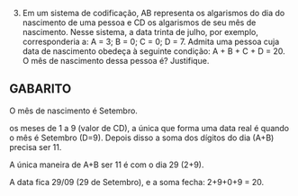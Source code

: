 3. Em um sistema de codificação, AB representa os algarismos do dia do nascimento de uma pessoa e CD os algarismos de seu mês de nascimento. Nesse sistema, a data trinta de julho, por exemplo, corresponderia a: A = 3; B = 0; C = 0; D = 7. Admita uma pessoa cuja data de nascimento obedeça à seguinte condição: A + B + C + D = 20. O mês de nascimento dessa pessoa é? Justifique.

## GABARITO
O mês de nascimento é Setembro.


os meses de 1 a 9 (valor de CD), a única que forma uma data real é quando o mês é Setembro (D=9). Depois disso a soma dos dígitos do dia (A+B) precisa ser 11.

A única maneira de A+B ser 11 é com o dia 29 (2+9).

A data fica 29/09 (29 de Setembro), e a soma fecha: 2+9+0+9 = 20.